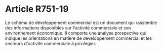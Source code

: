 # Article R751-19

Le schéma de développement commercial est un document qui rassemble des informations disponibles sur l'activité commerciale et son environnement économique. Il comporte une analyse prospective qui indique les orientations en matière de développement commercial et les secteurs d'activité commerciale à privilégier.
